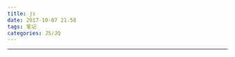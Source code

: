 ```yaml
---
title: js
date: 2017-10-07 21.58
tags: 笔记
categories: JS/JQ
---
```


--------------------------------------------------------------------------------

<!-- more -->
